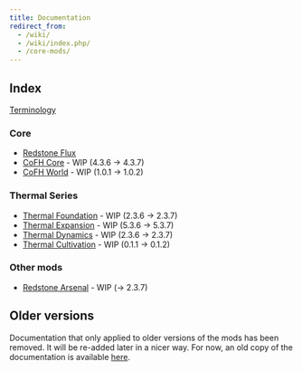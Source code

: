 ```yaml
---
title: Documentation
redirect_from:
  - /wiki/
  - /wiki/index.php/
  - /core-mods/
---
```


Index
-----

[Terminology](/docs/terminology/)

### Core
* [Redstone Flux](/docs/redstone-flux/)
* [CoFH Core](/docs/cofh-core/) - <span class="uk-text-small uk-text-warning">WIP (4.3.6 → 4.3.7)</span>
* [CoFH World](/docs/cofh-world/) - <span class="uk-text-small uk-text-warning">WIP (1.0.1 → 1.0.2)</span>

### Thermal Series
* [Thermal Foundation](/docs/thermal-foundation/) - <span class="uk-text-small uk-text-warning">WIP (2.3.6 → 2.3.7)</span>
* [Thermal Expansion](/docs/thermal-expansion/) - <span class="uk-text-small uk-text-warning">WIP (5.3.6 → 5.3.7)</span>
* [Thermal Dynamics](/docs/thermal-dynamics/) - <span class="uk-text-small uk-text-warning">WIP (2.3.6 → 2.3.7)</span>
* [Thermal Cultivation](/docs/thermal-cultivation/) - <span class="uk-text-small uk-text-warning">WIP (0.1.1 → 0.1.2)</span>

### Other mods
* [Redstone Arsenal](/docs/redstone-arsenal/) - <span class="uk-text-small uk-text-warning">WIP (→ 2.3.7)</span>


Older versions
--------------

Documentation that only applied to older versions of the mods has been removed.
It will be re-added later in a nicer way. For now, an old copy of the
documentation is available [here](https://oldcofh.github.io/docs/).
